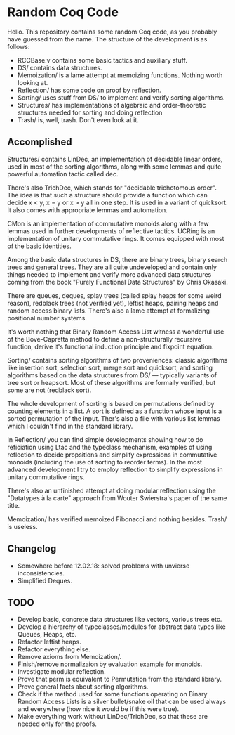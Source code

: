 # Random Coq Code

Hello. This repository contains some random Coq code, as you probably have guessed from the name. The structure of the development is as follows:

* RCCBase.v contains some basic tactics and auxiliary stuff.
* DS/ contains data structures.
* Memoization/ is a lame attempt at memoizing functions. Nothing worth looking at.
* Reflection/ has some code on proof by reflection.
* Sorting/ uses stuff from DS/ to implement and verify sorting algorithms.
* Structures/ has implementations of algebraic and order-theoretic structures needed for sorting and doing reflection
* Trash/ is, well, trash. Don't even look at it.

## Accomplished

Structures/ contains LinDec, an implementation of decidable linear orders, used in most of the sorting algorithms, along with some lemmas and quite powerful automation tactic called dec.

There's also TrichDec, which stands for "decidable trichotomous order". The idea is that such a structure should provide a function  which can decide x < y, x = y or x > y all in one step. It is used in a variant of quicksort. It also comes with appropriate lemmas and automation.

CMon is an implementation of commutative monoids along with a few lemmas used in further developments of reflective tactics. UCRing is an implementation of unitary commutative rings. It comes equipped with most of the basic identities.

Among the basic data structures in DS, there are binary trees, binary search trees and general trees. They are all quite undeveloped and contain only things needed to implement and verify more advanced data structures coming from the book "Purely Functional Data Structures" by Chris Okasaki.

There are queues, deques, splay trees (called splay heaps for some weird reason), redblack trees (not verified yet), leftist heaps, pairing heaps and random access binary lists. There's also a lame attempt at formalizing positional number systems.

It's worth nothing that Binary Random Access List witness a wonderful use of the Bove-Capretta method to define a non-structurally recursive function, derive it's functional induction principle and fixpoint equation.

Sorting/ contains sorting algorithms of two proveniences: classic algorithms like insertion sort, selection sort, merge sort and quicksort, and sorting algorithms based on  the data structures from DS/ — typically variants of tree sort or heapsort. Most of these algorithms are formally verified, but some are not (redblack sort).

The whole development of sorting is based on permutations defined by counting elements in a list. A sort is defined as a function whose input is a sorted permutation of the input. Ther's also a file with various list lemmas which I couldn't find in the standard library.

In Reflection/ you can find simple developments showing how to do reficiation using Ltac and the typeclass mechanism, examples of using reflection to decide propsitions and simplify expressions in commutative monoids (including the use of sorting to reorder terms). In the most advanced development I try to employ reflection to simplify expressions in unitary commutative rings.

There's also an unfinished attempt at doing modular reflection using the "Datatypes à la carte" approach from Wouter Swierstra's paper of the same title.

Memoization/ has verified memoized Fibonacci and nothing besides. Trash/ is useless.

## Changelog
* Somewhere before 12.02.18: solved problems with unvierse inconsistencies.
* Simplified Deques.

## TODO

* Develop basic, concrete data structures like vectors, various trees etc.
* Develop a hierarchy of typeclasses/modules for abstract data types like Queues, Heaps, etc.
* Refactor leftist heaps.
* Refactor everything else.
* Remove axioms from Memoization/.
* Finish/remove normalizaion by evaluation example for monoids.
* Investigate modular reflection.
* Prove that perm is equivalent to Permutation from the standard library.
* Prove general facts about sorting algorithms.
* Check if the method used for some functions operating on Binary Random Access Lists is a silver bullet/snake oil that can be used always and everywhere (how nice it would be if this were true).
* Make everything work without LinDec/TrichDec, so that these are needed only for the proofs.
